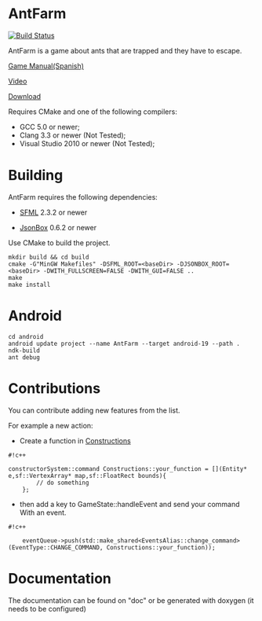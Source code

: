 # AntFarm

[![Build Status](https://travis-ci.org/cristianglezm/AntFarm.svg)](https://travis-ci.org/cristianglezm/AntFarm)

AntFarm is a game about ants that are trapped and they have to escape.

[Game Manual(Spanish)](https://bitbucket.org/cristian_glez_m/antfarm/wiki/Manual%20de%20Juego)

[Video](https://www.youtube.com/watch?v=o17TOI_zKAY)

[Download](https://bitbucket.org/cristian_glez_m/antfarm/downloads)

Requires CMake and one of the following compilers:

* GCC 5.0 or newer;
* Clang 3.3 or newer (Not Tested);
* Visual Studio 2010 or newer (Not Tested);

Building
===

AntFarm requires the following dependencies:

* [SFML](http://sfml-dev.org) 2.3.2 or newer

* [JsonBox](https://github.com/anhero/JsonBox) 0.6.2 or newer

Use CMake to build the project.

```
mkdir build && cd build
cmake -G"MinGW Makefiles" -DSFML_ROOT=<baseDir> -DJSONBOX_ROOT=<baseDir> -DWITH_FULLSCREEN=FALSE -DWITH_GUI=FALSE ..
make
make install

```

Android
==

```
cd android
android update project --name AntFarm --target android-19 --path .
ndk-build
ant debug
```

Contributions
===

You can contribute adding new features from the list.

For example a new action:

* Create a function in [Constructions](https://github.com/cristianglezm/AntFarm/blob/master/src/Systems/constructorSystem/Constructions.cpp)

```
#!c++

constructorSystem::command Constructions::your_function = [](Entity* e,sf::VertexArray* map,sf::FloatRect bounds){
		// do something
	};
```

* then add a key to GameState::handleEvent and send your command With an event.

```
#!c++

	eventQueue->push(std::make_shared<EventsAlias::change_command>(EventType::CHANGE_COMMAND, Constructions::your_function));
```

Documentation
===

The documentation can be found on "doc" or be generated with doxygen (it needs to be configured)
